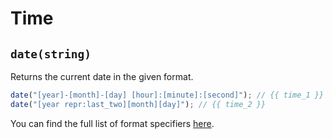 # Time

## `date(string)`

Returns the current date in the given format.

```ts
date("[year]-[month]-[day] [hour]:[minute]:[second]"); // {{ time_1 }}
date("[year repr:last_two][month][day]"); // {{ time_2 }}
```

You can find the full list of format specifiers [here](https://time-rs.github.io/book/api/format-description.html#components).

